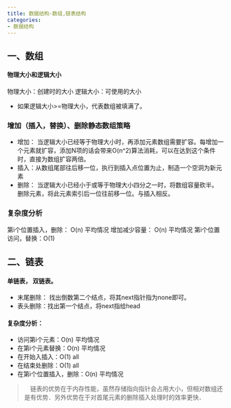 ```yaml
---
title: 数据结构-数组,链表结构
categories:
- 数据结构
---
```


## 一、数组

#### 物理大小和逻辑大小
物理大小：创建时的大小
逻辑大小：可使用的大小
* 如果逻辑大小>=物理大小，代表数组被填满了。

### 增加（插入，替换）、删除静态数组策略

* 增加： 当逻辑大小已经等于物理大小时，再添加元素数组需要扩容。每增加一个元素就扩容，添加N项的话会带来O(n^2)算法消耗，可以在达到这个条件时，直接为数组扩容两倍。
* 插入：从数组尾部往后移一位，执行到插入点位置为止，制造一个空洞为新元素
* 删除： 当逻辑大小已经小于或等于物理大小四分之一时，将数组容量砍半。
删除元素，将此元素索引后一位往前移一位。与插入相反。

### 复杂度分析
第i个位置插入，删除： O(n) 平均情况
增加减少容量： O(n) 平均情况
第i个位置访问，替换：O(1)


## 二、链表

#### 单链表， 双链表。
* 末尾删除： 找出倒数第二个结点，将其next指针指为none即可。
* 表头删除：找出第一个结点，将next指给head

#### 复杂度分析：
* 访问第i个元素：O(n) 平均情况
* 在第i个元素替换：O(n) 平均情况
* 在开始入插入：O(1) all
* 在结束处删除：O(1) all
* 在第i个位置插入，删除：O(n) 平均情况

>　链表的优势在于内存性能，虽然存储指向指针会占用大小，但相对数组还是有优势．另外优势在于对首尾元素的删除插入处理时的效率更快．





